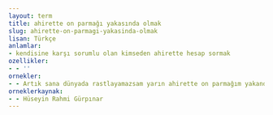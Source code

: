 ```yaml
---
layout: term
title: ahirette on parmağı yakasında olmak
slug: ahirette-on-parmagi-yakasinda-olmak
lisan: Türkçe
anlamlar:
- kendisine karşı sorumlu olan kimseden ahirette hesap sormak
ozellikler:
- - ''
ornekler:
- - Artık sana dünyada rastlayamazsam yarın ahirette on parmağım yakanda olsun!
orneklerkaynak:
- - Hüseyin Rahmi Gürpınar
---
```


